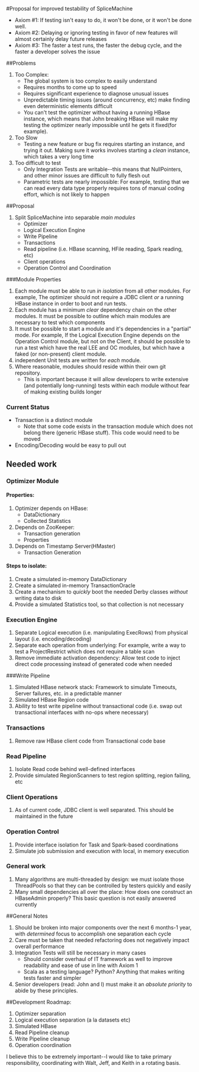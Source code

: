 #Proposal for improved testability of SpliceMachine

+ Axiom #1: If testing isn't easy to do, it won't be done, or it won't be done well.
+ Axiom #2: Delaying or ignoring testing in favor of new features will almost certainly delay future releases
+ Axiom #3: The faster a test runs, the faster the debug cycle, and the faster a developer solves the issue

##Problems

1. Too Complex: 
	+ The global system is too complex to easily understand
	+ Requires months to come up to speed
	+ Requires significant experience to diagnose unusual issues
	+ Unpredictable timing issues (around concurrency, etc) make finding even deterministic elements difficult
	+ You can't test the optimizer without having a running HBase instance, which means that John breaking HBase will make my testing the optimizer nearly impossible until he gets it fixed(for example).
2. Too Slow
	+ Testing a new feature or bug fix requires starting an instance, and trying it out. Making sure it works involves starting a *clean* instance, which takes a very long time
3. Too difficult to test
	+ Only Integration Tests are writable--this means that NullPointers, and other minor issues are difficult to fully flesh out
	+ Parametric tests are nearly impossible: For example, testing that we can read every data type properly requires tons of manual coding effort, which is not likely to happen

##Proposal

1. Split SpliceMachine into separable *main modules* 
	+ Optimizer
	+ Logical Execution Engine
	+ Write Pipeline
	+ Transactions
	+ Read pipeline (i.e. HBase scanning, HFile reading, Spark reading, etc)
	+ Client operations
	+ Operation Control and Coordination

###Module Properties

1. Each module must be able to run _in isolation_ from all other modules. For example, The optimizer should not require a JDBC client _or_ a running HBase instance in order to boot and run tests.
2. Each module has a minimum _clear_ dependency chain on the other modules. It must be possible to outline which main modules are necessary to test which components
3. It must be possible to start a module and it's dependencies in a "partial" mode. For example, If the Logical Execution Engine depends on the Operation Control module, but not on the Client, it should be possible to run a test which have the real LEE and OC modules, but which have a faked (or non-present) client module.
4. independent Unit tests are written for _each_ module.
5. Where reasonable, modules should reside within their own git repository. 
	+ This is important because it will allow developers to write extensive (and potentially long-running) tests within each module without fear of making existing builds longer

### Current Status
+ Transaction is a distinct module
	+ Note that some code exists in the transaction module which does not belong there (generic HBase stuff). This code would need to be moved
+ Encoding/Decoding would be easy to pull out

## Needed work

### Optimizer Module
#### Properties:
1. Optimizer depends on HBase:
	+ DataDictionary
	+ Collected Statistics
2. Depends on ZooKeeper:
	+ Transaction generation
	+ Properties
3. Depends on Timestamp Server(HMaster)
	+ Transaction Generation

#### Steps to isolate:
1. Create a simulated in-memory DataDictionary
2. Create a simulated in-memory TransactionOracle
3. Create a mechanism to _quickly_ boot the needed Derby classes _without_ writing data to disk
4. Provide a simulated Statistics tool, so that collection is not necessary

### Execution Engine
1. Separate Logical execution (i.e. manipulating ExecRows) from physical layout (i.e. encoding/decoding)
2. Separate each operation from underlying: For example, write a way to test a ProjectRestrict which does not require a table scan
3. Remove immediate activation dependency: Allow test code to inject direct code processing instead of generated code when needed

###Write Pipeline
1. Simulated HBase network stack: Framework to simulate Timeouts, Server failures, etc. in a predictable manner
2. Simulated HBase Region code
3. Ability to test write pipeline without transactional code (i.e. swap out transactional interfaces with no-ops where necessary)

### Transactions
1. Remove raw HBase client code from Transactional code base

### Read Pipeline
1. Isolate Read code behind well-defined interfaces
2. Provide simulated RegionScanners to test region splitting, region failing, etc

### Client Operations
1. As of current code, JDBC client is well separated. This should be maintained in the future

### Operation Control
1. Provide interface isolation for Task and Spark-based coordinations
2. Simulate job submission and execution with local, in memory execution

### General work
1. Many algorithms are multi-threaded by design: we must isolate those ThreadPools so that they can be controlled by testers quickly and easily
2. Many small dependencies all over the place: How does one construct an HBaseAdmin properly? This basic question is not easily answered currently

##General Notes
1. Should be broken into major components over the next 6 months-1 year, with _determined_ focus to accomplish one separation each cycle
2. Care must be taken that needed refactoring does not negatively impact overall performance
3. Integration Tests will still be necessary in many cases
	+ Should consider overhaul of IT framework as well to improve readability and ease of use in line with Axiom 1
	+ Scala as a testing language? Python? Anything that makes writing tests faster and simpler
4. Senior developers (read: John and I) must make it an _absolute priority_ to abide by these principles. 

##Development Roadmap:
1. Optimizer separation
2. Logical execution separation (a la datasets etc)
3. Simulated HBase
4. Read Pipeline cleanup
5. Write Pipeline cleanup
6. Operation coordination

I believe this to be extremely important--I would like to take primary responsibility, coordinating with Walt, Jeff, and Keith in a rotating basis.

